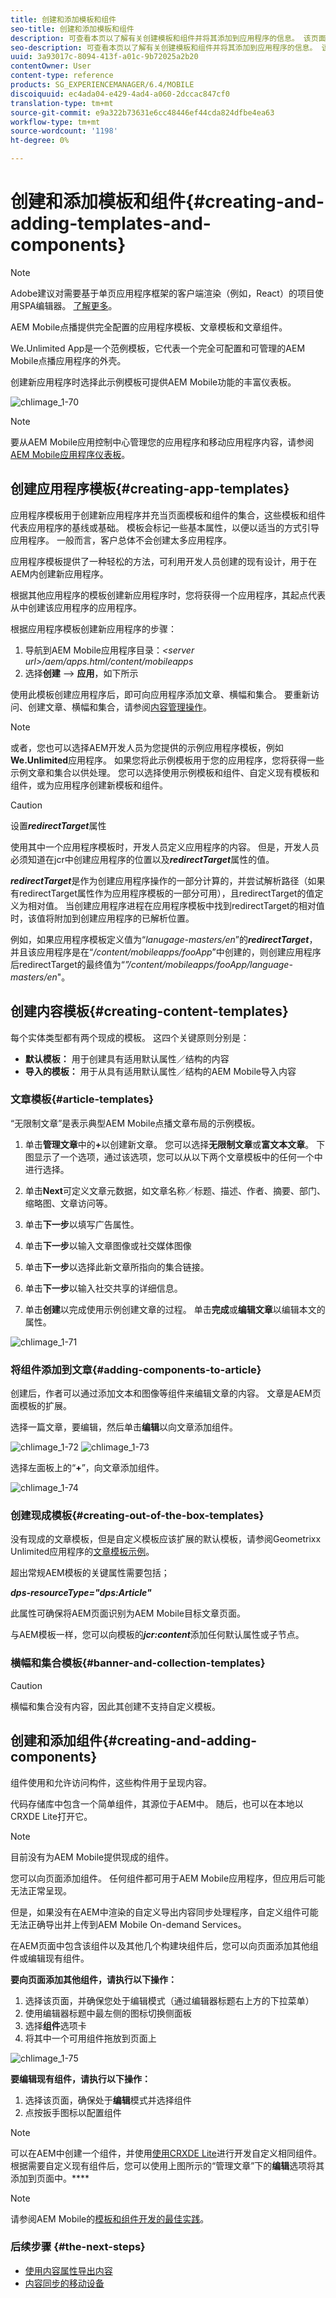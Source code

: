 ```yaml
---
title: 创建和添加模板和组件
seo-title: 创建和添加模板和组件
description: 可查看本页以了解有关创建模板和组件并将其添加到应用程序的信息。 该页面使用Geometrixx Unlimited应用程序作为包含示例应用程序模板和页面模板的应用程序。
seo-description: 可查看本页以了解有关创建模板和组件并将其添加到应用程序的信息。 该页面使用Geometrixx Unlimited应用程序作为包含示例应用程序模板和页面模板的应用程序。
uuid: 3a93017c-8094-413f-a01c-9b72025a2b20
contentOwner: User
content-type: reference
products: SG_EXPERIENCEMANAGER/6.4/MOBILE
discoiquuid: ec4ada04-e429-4ad4-a060-2dccac847cf0
translation-type: tm+mt
source-git-commit: e9a322b73631e6cc48446ef44cda824dfbe4ea63
workflow-type: tm+mt
source-wordcount: '1198'
ht-degree: 0%

---
```



# 创建和添加模板和组件{#creating-and-adding-templates-and-components}

>[!NOTE]
>
>Adobe建议对需要基于单页应用程序框架的客户端渲染（例如，React）的项目使用SPA编辑器。 [了解更多](/help/sites-developing/spa-overview.md)。

AEM Mobile点播提供完全配置的应用程序模板、文章模板和文章组件。

We.Unlimited App是一个范例模板，它代表一个完全可配置和可管理的AEM Mobile点播应用程序的外壳。

创建新应用程序时选择此示例模板可提供AEM Mobile功能的丰富仪表板。

![chlimage_1-70](assets/chlimage_1-70.png)

>[!NOTE]
>
>要从AEM Mobile应用控制中心管理您的应用程序和移动应用程序内容，请参阅[AEM Mobile应用程序仪表板](/help/mobile/mobile-apps-ondemand-application-dashboard.md)。

## 创建应用程序模板{#creating-app-templates}

应用程序模板用于创建新应用程序并充当页面模板和组件的集合，这些模板和组件代表应用程序的基线或基础。 模板会标记一些基本属性，以便以适当的方式引导应用程序。 一般而言，客户总体不会创建太多应用程序。

应用程序模板提供了一种轻松的方法，可利用开发人员创建的现有设计，用于在AEM内创建新应用程序。

根据其他应用程序的模板创建新应用程序时，您将获得一个应用程序，其起点代表从中创建该应用程序的应用程序。

根据应用程序模板创建新应用程序的步骤：

1. 导航到AEM Mobile应用程序目录：*&lt;server url>/aem/apps.html/content/mobileapps*
1. 选择&#x200B;**创建** —> **应用**，如下所示

使用此模板创建应用程序后，即可向应用程序添加文章、横幅和集合。 要重新访问、创建文章、横幅和集合，请参阅[内容管理操作](/help/mobile/mobile-apps-ondemand-manage-content-ondemand.md)。

>[!NOTE]
>
>或者，您也可以选择AEM开发人员为您提供的示例应用程序模板，例如&#x200B;**We.Unlimited**&#x200B;应用程序。 如果您将此示例模板用于您的应用程序，您将获得一些示例文章和集合以供处理。 您可以选择使用示例模板和组件、自定义现有模板和组件，或为应用程序创建新模板和组件。

>[!CAUTION]
>
>设置&#x200B;***redirectTarget***&#x200B;属性
>
>使用其中一个应用程序模板时，开发人员定义应用程序的内容。 但是，开发人员必须知道在jcr中创建应用程序的位置以及&#x200B;***redirectTarget***&#x200B;属性的值。
>
>***redirectTarget***&#x200B;是作为创建应用程序操作的一部分计算的，并尝试解析路径（如果有redirectTarget属性作为应用程序模板的一部分可用），且redirectTarget的值定义为相对值。 当创建应用程序进程在应用程序模板中找到redirectTarget的相对值时，该值将附加到创建应用程序的已解析位置。
>
>例如，如果应用程序模板定义值为“*lanugage-masters/en*”的&#x200B;***redirectTarget***，并且该应用程序是在“*/content/mobileapps/fooApp*”中创建的，则创建应用程序后redirectTarget的最终值为“*”/content/mobileapps/fooApp/language-masters/en*&quot;。


## 创建内容模板{#creating-content-templates}

每个实体类型都有两个现成的模板。 这四个关键原则分别是：

* **默认模板：** 用于创建具有适用默认属性／结构的内容
* **导入的模板：** 用于从具有适用默认属性／结构的AEM Mobile导入内容

### 文章模板{#article-templates}

“无限制文章”是表示典型AEM Mobile点播文章布局的示例模板。

1. 单击&#x200B;**管理文章**&#x200B;中的&#x200B;**+**&#x200B;以创建新文章。 您可以选择&#x200B;**无限制文章**&#x200B;或&#x200B;**富文本文章**。 下图显示了一个选项，通过该选项，您可以从以下两个文章模板中的任何一个中进行选择。

1. 单击&#x200B;**Next**&#x200B;可定义文章元数据，如文章名称／标题、描述、作者、摘要、部门、缩略图、文章访问等。
1. 单击&#x200B;**下一步**&#x200B;以填写广告属性。
1. 单击&#x200B;**下一步**&#x200B;以输入文章图像或社交媒体图像
1. 单击&#x200B;**下一步**&#x200B;以选择此新文章所指向的集合链接。
1. 单击&#x200B;**下一步**&#x200B;以输入社交共享的详细信息。
1. 单击&#x200B;**创建**&#x200B;以完成使用示例创建文章的过程。 单击&#x200B;**完成**&#x200B;或&#x200B;**编辑文章**&#x200B;以编辑本文的属性。

![chlimage_1-71](assets/chlimage_1-71.png)

### 将组件添加到文章{#adding-components-to-article}

创建后，作者可以通过添加文本和图像等组件来编辑文章的内容。 文章是AEM页面模板的扩展。

选择一篇文章，要编辑，然后单击&#x200B;**编辑**&#x200B;以向文章添加组件。

![chlimage_1-72](assets/chlimage_1-72.png) ![chlimage_1-73](assets/chlimage_1-73.png)

选择左面板上的“**+**”，向文章添加组件。

![chlimage_1-74](assets/chlimage_1-74.png)

### 创建现成模板{#creating-out-of-the-box-templates}

没有现成的文章模板，但是自定义模板应该扩展的默认模板，请参阅Geometrixx Unlimited应用程序的[文章模板示例](http://localhost:4502/crx/de/index.jsp#/apps/geometrixx-unlimited-app/templates/article)。

超出常规AEM模板的关键属性需要包括；

***dps-resourceType=&quot;dps:Article&quot;***

此属性可确保将AEM页面识别为AEM Mobile目标文章页面。

与AEM模板一样，您可以向模板的&#x200B;***jcr:content***&#x200B;添加任何默认属性或子节点。

### 横幅和集合模板{#banner-and-collection-templates}

>[!CAUTION]
>
>横幅和集合没有内容，因此其创建不支持自定义模板。

## 创建和添加组件{#creating-and-adding-components}

组件使用和允许访问构件，这些构件用于呈现内容。

代码存储库中包含一个简单组件，其源位于AEM中。 随后，也可以在本地以CRXDE Lite打开它。

>[!NOTE]
>
>目前没有为AEM Mobile提供现成的组件。


您可以向页面添加组件。 任何组件都可用于AEM Mobile应用程序，但应用后可能无法正常呈现。

但是，如果没有在AEM中渲染的自定义导出内容同步处理程序，自定义组件可能无法正确导出并上传到AEM Mobile On-demand Services。

在AEM页面中包含该组件以及其他几个构建块组件后，您可以向页面添加其他组件或编辑现有组件。

**要向页面添加其他组件，请执行以下操作：**

1. 选择该页面，并确保您处于编辑模式（通过编辑器标题右上方的下拉菜单）
1. 使用编辑器标题中最左侧的图标切换侧面板
1. 选择&#x200B;**组件**&#x200B;选项卡
1. 将其中一个可用组件拖放到页面上

![chlimage_1-75](assets/chlimage_1-75.png)

**要编辑现有组件，请执行以下操作：**

1. 选择该页面，确保处于&#x200B;**编辑**&#x200B;模式并选择组件
1. 点按扳手图标以配置组件

>[!NOTE]
>
>可以在AEM中创建一个组件，并使用[使用CRXDE Lite](/help/sites-developing/developing-with-crxde-lite.md)进行开发自定义相同组件。 根据需要自定义现有组件后，您可以使用上图所示的“管理文章”下的&#x200B;**编辑**&#x200B;选项将其添加到页面中。****

>[!NOTE]
>
>请参阅AEM Mobile的[模板和组件开发的最佳实践](/help/mobile/best-practices-aem-mobile.md)。

### 后续步骤 {#the-next-steps}

* [使用内容属性导出内容](/help/mobile/on-demand-content-properties-exporting.md)
* [内容同步的移动设备](/help/mobile/mobile-ondemand-contentsync.md)